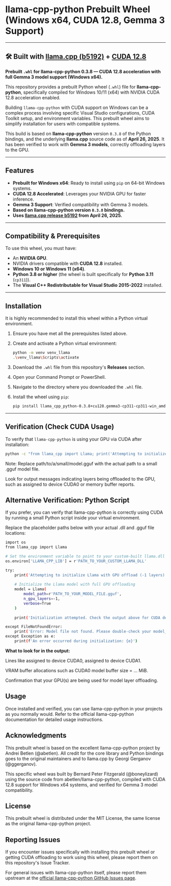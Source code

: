 # llama-cpp-python Prebuilt Wheel (Windows x64, CUDA 12.8, Gemma 3 Support)

---
🛠️ **Built with** [llama.cpp (b5192)](https://github.com/ggml-org/llama.cpp) + [CUDA 12.8](https://developer.nvidia.com/cuda-toolkit)
---
**Prebuilt `.whl` for llama-cpp-python 0.3.8 — CUDA 12.8 acceleration with full Gemma 3 model support (Windows x64).**

This repository provides a prebuilt Python wheel (`.whl`) file for **llama-cpp-python**, specifically compiled for Windows 10/11 (x64) with NVIDIA CUDA 12.8 acceleration enabled.

Building `llama-cpp-python` with CUDA support on Windows can be a complex process involving specific Visual Studio configurations, CUDA Toolkit setup, and environment variables. This prebuilt wheel aims to simplify installation for users with compatible systems.

This build is based on **llama-cpp-python** version `0.3.8` of the Python bindings, and the underlying **llama.cpp** source code as of **April 26, 2025**. It has been verified to work with **Gemma 3 models**, correctly offloading layers to the GPU.

---

## Features

- **Prebuilt for Windows x64**: Ready to install using `pip` on 64-bit Windows systems.
- **CUDA 12.8 Accelerated**: Leverages your NVIDIA GPU for faster inference.
- **Gemma 3 Support**: Verified compatibility with Gemma 3 models.
- **Based on llama-cpp-python version `0.3.8` bindings.**
- **Uses [llama.cpp release b5192](https://github.com/ggml-org/llama.cpp/releases/tag/b5192) from April 26, 2025.**

---

## Compatibility & Prerequisites

To use this wheel, you must have:

- An **NVIDIA GPU**.
- NVIDIA drivers compatible with **CUDA 12.8** installed.
- **Windows 10 or Windows 11 (x64)**.
- **Python 3.8 or higher** (the wheel is built specifically for **Python 3.11** (`cp311`)).
- The **Visual C++ Redistributable for Visual Studio 2015-2022** installed.

---

## Installation

It is highly recommended to install this wheel within a Python virtual environment.

1. Ensure you have met all the prerequisites listed above.
2. Create and activate a Python virtual environment:

    ```bash
    python -m venv venv_llama
    .\venv_llama\Scripts\activate
    ```

3. Download the `.whl` file from this repository's **Releases** section.
4. Open your Command Prompt or PowerShell.
5. Navigate to the directory where you downloaded the `.whl` file.
6. Install the wheel using `pip`:

    ```bash
    pip install llama_cpp_python-0.3.8+cu128.gemma3-cp311-cp311-win_amd64.whl
    ```

---

## Verification (Check CUDA Usage)

To verify that `llama-cpp-python` is using your GPU via CUDA after installation:

```bash
python -c "from llama_cpp import Llama; print('Attempting to initialize Llama with GPU offload...'); try: model = Llama(model_path='path/to/a/small/model.gguf', n_gpu_layers=-1, verbose=True); print('Initialization attempted. Check output above for GPU layers.'); except FileNotFoundError: print('Model file not found, but library initialization output above might still indicate CUDA usage.'); except Exception as e: print(f'An error occurred during initialization: {e}');"
```

Note: Replace path/to/a/small/model.gguf with the actual path to a small .gguf model file.

Look for output messages indicating layers being offloaded to the GPU, such as assigned to device CUDA0 or memory buffer reports.

## Alternative Verification: Python Script

If you prefer, you can verify that llama-cpp-python is correctly using CUDA by running a small Python script inside your virtual environment.

Replace the placeholder paths below with your actual .dll and .gguf file locations:

```bash
import os
from llama_cpp import Llama

# Set the environment variable to point to your custom-built llama.dll
os.environ['LLAMA_CPP_LIB'] = r'PATH_TO_YOUR_CUSTOM_LLAMA_DLL'

try:
    print('Attempting to initialize Llama with GPU offload (-1 layers)...')
    
    # Initialize the Llama model with full GPU offloading
    model = Llama(
        model_path=r'PATH_TO_YOUR_MODEL_FILE.gguf',
        n_gpu_layers=-1,
        verbose=True
    )
    
    print('Initialization attempted. Check the output above for CUDA device assignments (e.g., CUDA0, CUDA1).')

except FileNotFoundError:
    print('Error: Model file not found. Please double-check your model_path.')
except Exception as e:
    print(f'An error occurred during initialization: {e}')
```
**What to look for in the output:**

Lines like assigned to device CUDA0, assigned to device CUDA1.

VRAM buffer allocations such as CUDA0 model buffer size = ... MiB.

Confirmation that your GPU(s) are being used for model layer offloading.

## Usage
Once installed and verified, you can use llama-cpp-python in your projects as you normally would. Refer to the official llama-cpp-python documentation for detailed usage instructions.

## Acknowledgments
This prebuilt wheel is based on the excellent llama-cpp-python project by Andrei Betlen (@abetlen). All credit for the core library and Python bindings goes to the original maintainers and to llama.cpp by Georgi Gerganov (@ggerganov).

This specific wheel was built by Bernard Peter Fitzgerald (@boneylizard) using the source code from abetlen/llama-cpp-python, compiled with CUDA 12.8 support for Windows x64 systems, and verified for Gemma 3 model compatibility.

## License
This prebuilt wheel is distributed under the MIT License, the same license as the original llama-cpp-python project.

## Reporting Issues
If you encounter issues specifically with installing this prebuilt wheel or getting CUDA offloading to work using this wheel, please report them on this repository's Issue Tracker.

For general issues with llama-cpp-python itself, please report them upstream at the [official llama-cpp-python GitHub Issues page](https://github.com/ggml-org/llama.cpp/issues).
